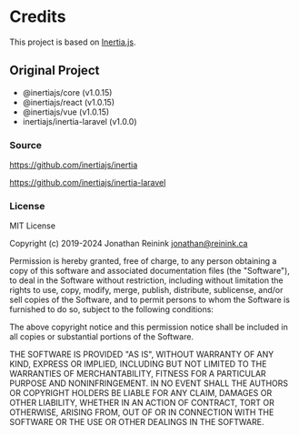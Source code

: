 # Credits

This project is based on [Inertia.js](https://inertiajs.com/).

## Original Project

- @inertiajs/core (v1.0.15)
- @inertiajs/react (v1.0.15)
- @inertiajs/vue (v1.0.15)
- inertiajs/inertia-laravel (v1.0.0)

### Source

<https://github.com/inertiajs/inertia>

<https://github.com/inertiajs/inertia-laravel>

### License

MIT License

Copyright (c) 2019-2024 Jonathan Reinink <jonathan@reinink.ca>

Permission is hereby granted, free of charge, to any person obtaining a copy
of this software and associated documentation files (the "Software"), to deal
in the Software without restriction, including without limitation the rights
to use, copy, modify, merge, publish, distribute, sublicense, and/or sell
copies of the Software, and to permit persons to whom the Software is
furnished to do so, subject to the following conditions:

The above copyright notice and this permission notice shall be included in all
copies or substantial portions of the Software.

THE SOFTWARE IS PROVIDED "AS IS", WITHOUT WARRANTY OF ANY KIND, EXPRESS OR
IMPLIED, INCLUDING BUT NOT LIMITED TO THE WARRANTIES OF MERCHANTABILITY,
FITNESS FOR A PARTICULAR PURPOSE AND NONINFRINGEMENT. IN NO EVENT SHALL THE
AUTHORS OR COPYRIGHT HOLDERS BE LIABLE FOR ANY CLAIM, DAMAGES OR OTHER
LIABILITY, WHETHER IN AN ACTION OF CONTRACT, TORT OR OTHERWISE, ARISING FROM,
OUT OF OR IN CONNECTION WITH THE SOFTWARE OR THE USE OR OTHER DEALINGS IN THE
SOFTWARE.
